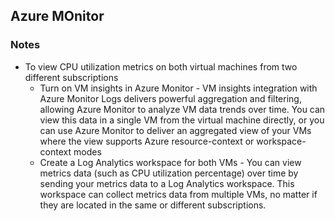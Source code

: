 ## Azure MOnitor

### Notes
* To view CPU utilization metrics on both virtual machines from two different subscriptions
  * Turn on VM insights in Azure Monitor - VM insights integration with Azure Monitor Logs delivers powerful aggregation and filtering, allowing Azure Monitor to analyze VM data trends over time. You can view this data in a single VM from the virtual machine directly, or you can use Azure Monitor to deliver an aggregated view of your VMs where the view supports Azure resource-context or workspace-context modes
  * Create a Log Analytics workspace for both VMs - You can view metrics data (such as CPU utilization percentage) over time by sending your metrics data to a Log Analytics workspace. This workspace can collect metrics data from multiple VMs, no matter if they are located in the same or different subscriptions.